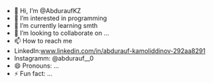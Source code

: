 - 👋 Hi, I’m @AbduraufKZ
- 👀 I’m interested in programming
- 🌱 I’m currently learning smth
- 💞️ I’m looking to collaborate on ...
- 📫 How to reach me
- LinkedIn:www.linkedin.com/in/abdurauf-kamoliddinov-292aa8291
- Instagramm: @abdurauf__0
- 😄 Pronouns: ...
- ⚡ Fun fact: ...

<!---
AbduraufKZ/AbduraufKZ is a ✨ special ✨ repository because its `README.md` (this file) appears on your GitHub profile.
You can click the Preview link to take a look at your changes.
--->
